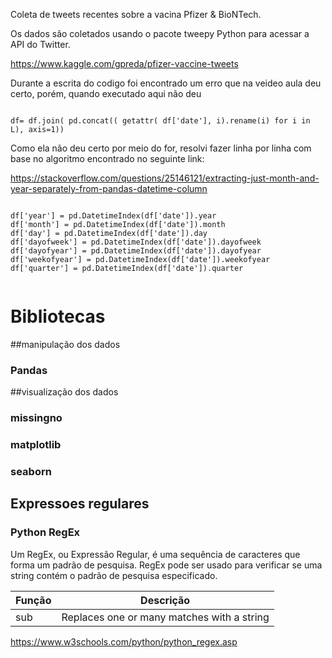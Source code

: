 Coleta de tweets recentes sobre a vacina Pfizer & BioNTech.

Os dados são coletados usando o pacote tweepy Python para acessar a API do Twitter.

https://www.kaggle.com/gpreda/pfizer-vaccine-tweets

Durante a escrita do codigo foi encontrado um erro que na veideo aula deu certo, porém, quando executado aqui não deu

<code>
df= df.join( pd.concat(( getattr( df['date'], i).rename(i) for i in L), axis=1))
</code>

Como ela não deu certo por meio do for, resolvi fazer linha por linha com base no algoritmo encontrado no seguinte link:

https://stackoverflow.com/questions/25146121/extracting-just-month-and-year-separately-from-pandas-datetime-column


<code>
df['year'] = pd.DatetimeIndex(df['date']).year
df['month'] = pd.DatetimeIndex(df['date']).month
df['day'] = pd.DatetimeIndex(df['date']).day
df['dayofweek'] = pd.DatetimeIndex(df['date']).dayofweek
df['dayofyear'] = pd.DatetimeIndex(df['date']).dayofyear
df['weekofyear'] = pd.DatetimeIndex(df['date']).weekofyear
df['quarter'] = pd.DatetimeIndex(df['date']).quarter
 </code>



# Bibliotecas
##manipulação dos dados
### Pandas


##visualização dos dados
### missingno
### matplotlib
### seaborn


## Expressoes regulares
### Python RegEx
Um RegEx, ou Expressão Regular, é uma sequência de caracteres que forma um padrão de pesquisa. RegEx pode ser usado para verificar se uma string contém o padrão de pesquisa especificado.

Função | Descrição
--------- | ------
sub     | Replaces one or many matches with a string

	
https://www.w3schools.com/python/python_regex.asp
